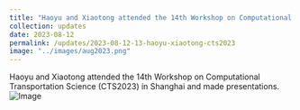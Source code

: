 ```yaml
---
title: "Haoyu and Xiaotong attended the 14th Workshop on Computational Transportation Science (CTS2023) in Shanghai and made presentations."
collection: updates
date: 2023-08-12
permalink: /updates/2023-08-12-13-haoyu-xiaotong-cts2023
image: "../images/aug2023.png"
---
```

Haoyu and Xiaotong attended the 14th Workshop on Computational Transportation Science (CTS2023) in Shanghai and made presentations.
![Image](../images/aug2023.png)
